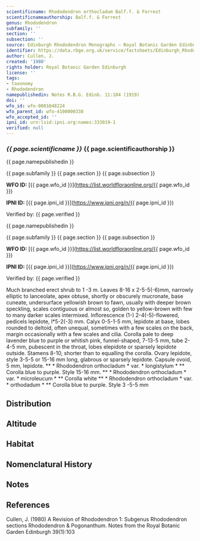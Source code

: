 ```yaml
---
scientificname: Rhododendron orthocladum Balf.f. & Forrest
scientificnameauthorship: Balf.f. & Forrest
genus: Rhododendron
subfamily: ''
section: ''
subsection: ''
source: Edinburgh Rhododendron Monographs – Royal Botanic Garden Edinburgh
identifier: https://data.rbge.org.uk/service/factsheets/Edinburgh_Rhododendron_Monographs.xhtml
author: Cullen, J.
created: '1980'
rights holder: Royal Botanic Garden Edinburgh
license: ''
tags:
- taxonomy
- Rhododendron
namepublishedin: Notes R.B.G. Edinb. 11:104 (1919)
doi: ''
wfo_id: wfo-0001048224
wfo_parent_id: wfo-4100000338
wfo_accepted_id: ''
ipni_id: urn:lsid:ipni.org:names:333019-1
verified: null
---
```

### _{{ page.scientificname }}_ {{ page.scientificauthorship }}
 {{ page.namepublishedin }}

{{ page.subfamily }} {{ page.section }} {{ page.subsection }}

**WFO ID:** [{{ page.wfo_id }}](https://list.worldfloraonline.org/{{ page.wfo_id }})

**IPNI ID:** [{{ page.ipni_id }}](https://www.ipni.org/n/{{ page.ipni_id }})

Verified by: {{ page.verified }}

 {{ page.namepublishedin }}

{{ page.subfamily }} {{ page.section }} {{ page.subsection }}

**WFO ID:** [{{ page.wfo_id }}](https://list.worldfloraonline.org/{{ page.wfo_id }})

**IPNI ID:** [{{ page.ipni_id }}](https://www.ipni.org/n/{{ page.ipni_id }})

Verified by: {{ page.verified }}



Much branched erect shrub to 1 -3 m. Leaves 8-16 x 2-5-5(-6)mm, narrowly elliptic to lanceolate, apex obtuse, shortly or obscurely mucronate, base cuneate, undersurface yellowish brown to fawn, usually with deeper brown speckling, scales contiguous or almost so, golden to yellow-brown with few to many darker scales intermixed. Inflorescence (1-) 2-4(-5)-flowered, pedicels lepidote, l*5-2(-3) mm. Calyx 0-5-1-5 mm, lepidote at base, lobes rounded to deltoid, often unequal, sometimes with a few scales on the back, margin occasionally with a few scales and cilia. Corolla pale to deep lavender blue to purple or whitish pink, funnel-shaped, 7-13-5 mm, tube 2-4-5 mm, pubescent in the throat, lobes elepidote or sparsely lepidote outside. Stamens 8-10, shorter than to equalling the corolla. Ovary lepidote, style 3-5-5 or 15-16 mm long, glabrous or sparsely lepidote. Capsule ovoid, 5 mm, lepidote. ** * Rhododendron orthocladum * var. * longistylum * ** Corolla blue to purple. Style 15-16 mm. ** * Rhododendron orthocladum * var. * microleucum * ** Corolla white ** * Rhododendron orthocladum * var. * orthodadum * ** Corolla blue to purple. Style 3 -5-5 mm

## Distribution


## Altitude


## Habitat


## Nomenclatural History

                       
## Notes


## References

Cullen, J. (1980) A Revision of Rhododendron 1: Subgenus Rhododendron sections Rhododendron & Pogonanthum. Notes from the Royal Botanic Garden Edinburgh 39(1):103
